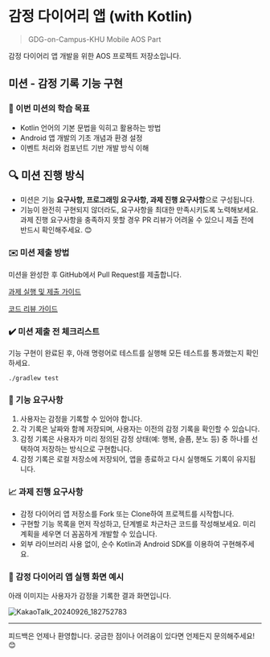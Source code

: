 # 감정 다이어리 앱 (with Kotlin)

> GDG-on-Campus-KHU Mobile AOS Part

감정 다이어리 앱 개발을 위한 AOS 프로젝트 저장소입니다.

## 미션 - 감정 기록 기능 구현

### 🔑 이번 미션의 학습 목표

- Kotlin 언어의 기본 문법을 익히고 활용하는 방법
- Android 앱 개발의 기초 개념과 환경 설정
- 이벤트 처리와 컴포넌트 기반 개발 방식 이해

## 🔍 미션 진행 방식

- 미션은 기능 **요구사항, 프로그래밍 요구사항, 과제 진행 요구사항**으로 구성됩니다.
- 기능이 완전히 구현되지 않더라도, 요구사항을 최대한 만족시키도록 노력해보세요. 과제 진행 요구사항을 충족하지 못할 경우 PR 리뷰가 어려울 수 있으니 제출 전에 반드시 확인해주세요. 😊

### ✉️ 미션 제출 방법

미션을 완성한 후 GitHub에서 Pull Request를 제출합니다.

[과제 실행 및 제출 가이드](https://github.com/LIN-KHU/linkhu-docs/blob/main/missionguide/missionguide.md)

[코드 리뷰 가이드](https://github.com/LIN-KHU/linkhu-docs/blob/main/codereview.md)

### ✔️ 미션 제출 전 체크리스트

기능 구현이 완료된 후, 아래 명령어로 테스트를 실행해 모든 테스트를 통과했는지 확인하세요.

```
./gradlew test
```

### 🚀 기능 요구사항

1. 사용자는 감정을 기록할 수 있어야 합니다.
2. 각 기록은 날짜와 함께 저장되며, 사용자는 이전의 감정 기록을 확인할 수 있습니다.
3. 감정 기록은 사용자가 미리 정의된 감정 상태(예: 행복, 슬픔, 분노 등) 중 하나를 선택하여 저장하는 방식으로 구현합니다.
4. 감정 기록은 로컬 저장소에 저장되어, 앱을 종료하고 다시 실행해도 기록이 유지됩니다.

### 📈 과제 진행 요구사항

- 감정 다이어리 앱 저장소를 Fork 또는 Clone하여 프로젝트를 시작합니다.
- 구현할 기능 목록을 먼저 작성하고, 단계별로 차근차근 코드를 작성해보세요. 미리 계획을 세우면 더 꼼꼼하게 개발할 수 있습니다.
- 외부 라이브러리 사용 없이, 순수 Kotlin과 Android SDK를 이용하여 구현해주세요.

### 🔄 감정 다이어리 앱 실행 화면 예시

아래 이미지는 사용자가 감정을 기록한 결과 화면입니다.

![KakaoTalk_20240926_182752783](https://github.com/user-attachments/assets/6201523b-95ab-4735-b30d-c5654636c1bb)


---

피드백은 언제나 환영합니다. 궁금한 점이나 어려움이 있다면 언제든지 문의해주세요! 😊
